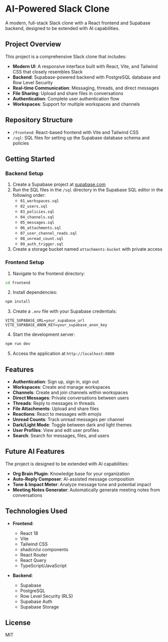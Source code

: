 # AI-Powered Slack Clone

A modern, full-stack Slack clone with a React frontend and Supabase backend, designed to be extended with AI capabilities.

## Project Overview

This project is a comprehensive Slack clone that includes:

- **Modern UI**: A responsive interface built with React, Vite, and Tailwind CSS that closely resembles Slack
- **Backend**: Supabase-powered backend with PostgreSQL database and Row Level Security
- **Real-time Communication**: Messaging, threads, and direct messages
- **File Sharing**: Upload and share files in conversations
- **Authentication**: Complete user authentication flow
- **Workspaces**: Support for multiple workspaces and channels

## Repository Structure

- `/frontend`: React-based frontend with Vite and Tailwind CSS
- `/sql`: SQL files for setting up the Supabase database schema and policies

## Getting Started

### Backend Setup

1. Create a Supabase project at [supabase.com](https://supabase.com)
2. Run the SQL files in the `/sql` directory in the Supabase SQL editor in the following order:
   - `01_workspaces.sql`
   - `02_users.sql`
   - `03_policies.sql`
   - `04_channels.sql`
   - `05_messages.sql`
   - `06_attachments.sql`
   - `07_user_channel_reads.sql`
   - `08_unread_count.sql`
   - `09_auth_trigger.sql`
3. Create a storage bucket named `attachments-bucket` with private access

### Frontend Setup

1. Navigate to the frontend directory:
```bash
cd frontend
```

2. Install dependencies:
```bash
npm install
```

3. Create a `.env` file with your Supabase credentials:
```
VITE_SUPABASE_URL=your_supabase_url
VITE_SUPABASE_ANON_KEY=your_supabase_anon_key
```

4. Start the development server:
```bash
npm run dev
```

5. Access the application at `http://localhost:8080`

## Features

- **Authentication**: Sign up, sign in, sign out
- **Workspaces**: Create and manage workspaces
- **Channels**: Create and join channels within workspaces
- **Direct Messages**: Private conversations between users
- **Threads**: Reply to messages in threads
- **File Attachments**: Upload and share files
- **Reactions**: React to messages with emojis
- **Unread Counts**: Track unread messages per channel
- **Dark/Light Mode**: Toggle between dark and light themes
- **User Profiles**: View and edit user profiles
- **Search**: Search for messages, files, and users

## Future AI Features

The project is designed to be extended with AI capabilities:
- **Org Brain Plugin**: Knowledge base for your organization
- **Auto-Reply Composer**: AI-assisted message composition
- **Tone & Impact Meter**: Analyze message tone and potential impact
- **Meeting Notes Generator**: Automatically generate meeting notes from conversations

## Technologies Used

- **Frontend**:
  - React 18
  - Vite
  - Tailwind CSS
  - shadcn/ui components
  - React Router
  - React Query
  - TypeScript/JavaScript

- **Backend**:
  - Supabase
  - PostgreSQL
  - Row Level Security (RLS)
  - Supabase Auth
  - Supabase Storage

## License

MIT

